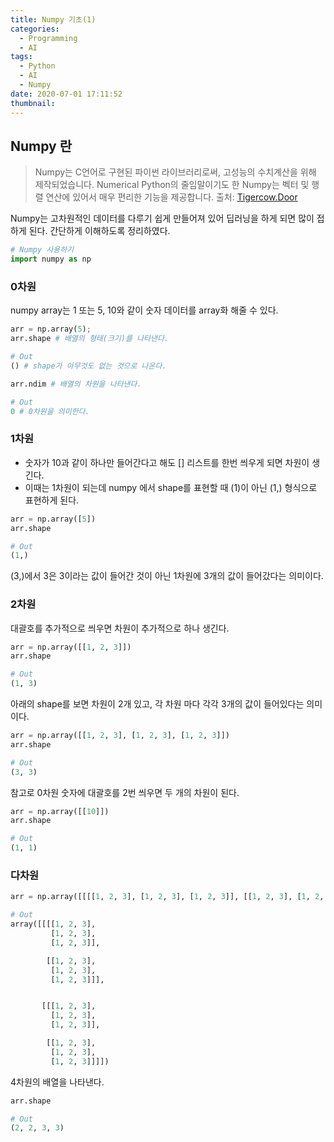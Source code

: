 ```yaml
---
title: Numpy 기초(1)
categories:
  - Programming
  - AI
tags:
  - Python
  - AI
  - Numpy
date: 2020-07-01 17:11:52
thumbnail:
---
```


## Numpy 란

> Numpy는 C언어로 구현된 파이썬 라이브러리로써, 고성능의 수치계산을 위해 제작되었습니다. Numerical Python의 줄임말이기도 한 Numpy는 벡터 및 행렬 연산에 있어서 매우 편리한 기능을 제공합니다.
> 출처: [Tigercow.Door](https://doorbw.tistory.com/171)

Numpy는 고차원적인 데이터를 다루기 쉽게 만들어져 있어 딥러닝을 하게 되면 많이 접하게 된다. 간단하게 이해하도록 정리하였다.

```python
# Numpy 사용하기
import numpy as np
```

### 0차원

numpy array는 1 또는 5, 10와 같이 숫자 데이터를 array화 해줄 수 있다.

```python
arr = np.array(5);
arr.shape # 배열의 형태(크기)를 나타낸다.

# Out
() # shape가 아무것도 없는 것으로 나온다.
```

```python
arr.ndim # 배열의 차원을 나타낸다.

# Out
0 # 0차원을 의미한다.
```

### 1차원

- 숫자가 10과 같이 하나만 들어간다고 해도 [] 리스트를 한번 씌우게 되면 차원이 생긴다.
- 이때는 1차원이 되는데 numpy 에서 shape를 표현할 때 (1)이 아닌 (1,) 형식으로 표현하게 된다.

```python
arr = np.array([5])
arr.shape

# Out
(1,)
```

(3,)에서 3은 3이라는 값이 들어간 것이 아닌 1차원에 3개의 값이 들어갔다는 의미이다.

### 2차원

대괄호를 추가적으로 씌우면 차원이 추가적으로 하나 생긴다.

```python
arr = np.array([[1, 2, 3]])
arr.shape

# Out
(1, 3)
```

아래의 shape를 보면 차원이 2개 있고, 각 차원 마다 각각 3개의 값이 들어있다는 의미이다.

```python
arr = np.array([[1, 2, 3], [1, 2, 3], [1, 2, 3]])
arr.shape

# Out
(3, 3)
```

참고로 0차원 숫자에 대괄호를 2번 씌우면 두 개의 차원이 된다.

```python
arr = np.array([[10]])
arr.shape

# Out
(1, 1)
```

### 다차원

```python
arr = np.array([[[[1, 2, 3], [1, 2, 3], [1, 2, 3]], [[1, 2, 3], [1, 2, 3], [1, 2, 3]]], [[[1, 2, 3], [1, 2, 3], [1, 2, 3]], [[1, 2, 3], [1, 2, 3], [1, 2, 3]]]])

# Out
array([[[[1, 2, 3],
         [1, 2, 3],
         [1, 2, 3]],

        [[1, 2, 3],
         [1, 2, 3],
         [1, 2, 3]]],


       [[[1, 2, 3],
         [1, 2, 3],
         [1, 2, 3]],

        [[1, 2, 3],
         [1, 2, 3],
         [1, 2, 3]]]])
```

4차원의 배열을 나타낸다.

```python
arr.shape

# Out
(2, 2, 3, 3)
```

